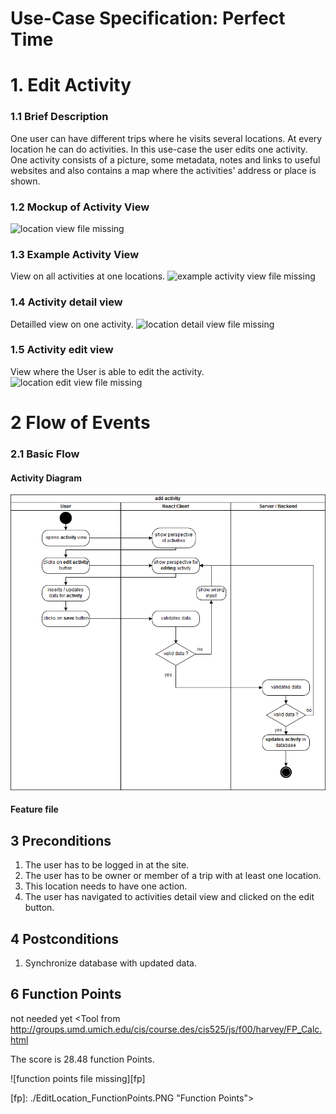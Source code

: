 # Use-Case Specification: Perfect Time
# 1. Edit Activity
### 1.1 Brief Description

One user can have different trips where he visits several locations. At every location he can do activities. In this use-case the user edits one activity. One activity consists of a picture, some metadata, notes and links to useful websites and also contains a map where the activities' address or place is shown.

### 1.2 Mockup of Activity View
![location view file missing][lv]

[lv]: LocationsView.png "Location View"

### 1.3 Example Activity View
View on all activities at one locations.
![example activity view file missing][lvf]

[lvf]: LocationsViewFilled.png "Location View"

### 1.4 Activity detail view
Detailled view on one activity.
![location detail view file missing][ldv]

[ldv]: detailLocationFilled.png "Location View"

### 1.5 Activity edit view
View where the User is able to edit the activity.
![location edit view file missing][lev]

[lev]: editLocationFilled.png "Location View"

# 2 Flow of Events

### 2.1 Basic Flow
#### Activity Diagram

![activity diagram file missing][ad]

[ad]: editActivity_ActivityDiagramm.png "Activity Diagram"

#### Feature file

<Link to [feature file](
        ../../../cucumberTests/features/editActivity.feature
      ).>

## 3 Preconditions
1. The user has to be logged in at the site.
2. The user has to be owner or member of a trip with at least one location.
3. This location needs to have one action.
4. The user has navigated to activities detail view and clicked on the edit button.

## 4 Postconditions
1. Synchronize database with updated data.

## 6 Function Points
not needed yet
<Tool from http://groups.umd.umich.edu/cis/course.des/cis525/js/f00/harvey/FP_Calc.html

The score is 28.48 function Points.

![function points file missing][fp]

[fp]: ./EditLocation_FunctionPoints.PNG "Function Points">


